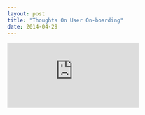 ```yaml
---
layout: post
title: "Thoughts On User On-boarding"
date: 2014-04-29
---
```

 
<iframe class="video" src="http://www.youtube.com/embed/OiY1cheLpmI?t=2m35s" frameborder="0" allowfullscreen></iframe>
